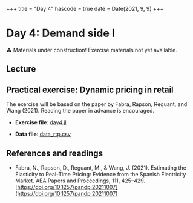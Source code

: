 +++
title = "Day 4"
hascode = true
date = Date(2021, 9, 9)
+++

# Day 4: Demand side I

:warning: Materials under construction! Exercise materials not yet available.

## Lecture

## Practical exercise: Dynamic pricing in retail

The exercise will be based on the paper by Fabra, Rapson, Reguant, and Wang (2021). Reading the paper in advance is encouraged.

* **Exercise file**: [day4.jl](/materials/day4/day4.jl)

* **Data file**: [data_rtp.csv](/materials/day4/data_rtp.csv)

## References and readings

* Fabra, N., Rapson, D., Reguant, M., & Wang, J. (2021). Estimating the Elasticity to Real-Time Pricing: Evidence from the Spanish Electricity Market. AEA Papers and Proceedings, 111, 425–429. [https://doi.org/10.1257/pandp.20211007](https://doi.org/10.1257/pandp.20211007)
